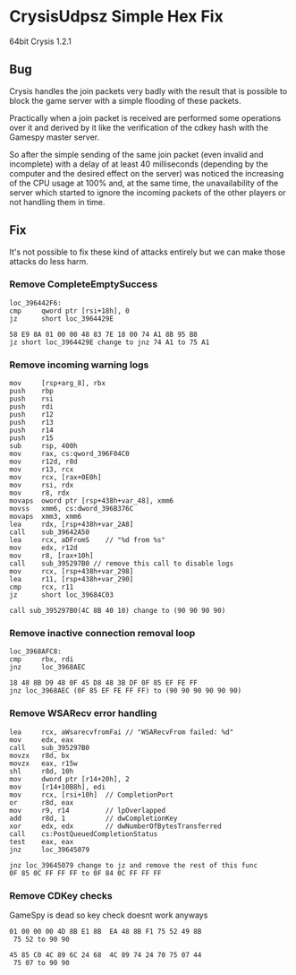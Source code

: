 
# CrysisUdpsz Simple Hex Fix

64bit Crysis 1.2.1

## Bug

Crysis handles the join packets very badly with the result that is
possible to block the game server with a simple flooding of these
packets.

Practically when a join packet is received are performed some
operations over it and derived by it like the verification of the cdkey
hash with the Gamespy master server.

So after the simple sending of the same join packet (even invalid and
incomplete) with a delay of at least 40 milliseconds (depending by the
computer and the desired effect on the server) was noticed the
increasing of the CPU usage at 100% and, at the same time, the
unavailability of the server which started to ignore the incoming
packets of the other players or not handling them in time.

## Fix

It's not possible to fix these kind of attacks entirely but we can make those attacks do less harm.

### Remove CompleteEmptySuccess

```assembly
loc_396442F6:
cmp     qword ptr [rsi+18h], 0
jz      short loc_3964429E
```
```hex
58 E9 8A 01 00 00 48 83 7E 18 00 74 A1 8B 95 B8
jz short loc_3964429E change to jnz 74 A1 to 75 A1
```

### Remove incoming warning logs

```assembly 
mov     [rsp+arg_8], rbx
push    rbp
push    rsi
push    rdi
push    r12
push    r13
push    r14
push    r15
sub     rsp, 400h
mov     rax, cs:qword_396F04C0
mov     r12d, r8d
mov     r13, rcx
mov     rcx, [rax+0E0h]
mov     rsi, rdx
mov     r8, rdx
movaps  oword ptr [rsp+438h+var_48], xmm6
movss   xmm6, cs:dword_396B376C
movaps  xmm3, xmm6
lea     rdx, [rsp+438h+var_2A8]
call    sub_39642A50
lea     rcx, aDFromS    // "%d from %s"
mov     edx, r12d
mov     r8, [rax+10h]
call    sub_395297B0 // remove this call to disable logs 
mov     rcx, [rsp+438h+var_298]
lea     r11, [rsp+438h+var_290]
cmp     rcx, r11
jz      short loc_39684C03
```
```hex
call sub_395297B0(4C 8B 40 10) change to (90 90 90 90)
```

### Remove inactive connection removal loop
```assembly
loc_3968AFC8:
cmp     rbx, rdi
jnz     loc_3968AEC
```
```hex
18 48 8B D9 48 0F 45 D8 48 3B DF 0F 85 EF FE FF
jnz loc_3968AEC (0F 85 EF FE FF FF) to (90 90 90 90 90 90) 
```

### Remove WSARecv error handling
```assembly
lea     rcx, aWsarecvfromFai // "WSARecvFrom failed: %d"
mov     edx, eax
call    sub_395297B0
movzx   r8d, bx
movzx   eax, r15w
shl     r8d, 10h
mov     dword ptr [r14+20h], 2
mov     [r14+10B8h], edi
mov     rcx, [rsi+10h]  // CompletionPort
or      r8d, eax
mov     r9, r14         // lpOverlapped
add     r8d, 1          // dwCompletionKey
xor     edx, edx        // dwNumberOfBytesTransferred
call    cs:PostQueuedCompletionStatus
test    eax, eax
jnz     loc_39645079
```
```hex
jnz loc_39645079 change to jz and remove the rest of this func
0F 85 0C FF FF FF to 0F 84 0C FF FF FF
```

### Remove CDKey checks
 GameSpy is dead so key check doesnt work anyways
```hex
01 00 00 00 4D 8B E1 8B  EA 48 8B F1 75 52 49 8B
 75 52 to 90 90
 
45 85 C0 4C 89 6C 24 68  4C 89 74 24 70 75 07 44
 75 07 to 90 90
```